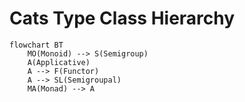 # Cats Type Class Hierarchy

```mermaid
flowchart BT
    MO(Monoid) --> S(Semigroup)
    A(Applicative)
    A --> F(Functor)
    A --> SL(Semigroupal)
    MA(Monad) --> A
```
